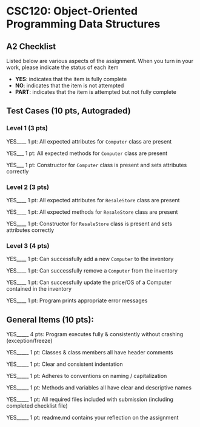 # CSC120: Object-Oriented Programming Data Structures
## A2 Checklist

Listed below are various aspects of the assignment.  When you turn in your work, please indicate the status of each item

- **YES**: indicates that the item is fully complete
- **NO**: indicates that the item is not attempted
- **PART**: indicates that the item is attempted but not fully complete

## Test Cases (10 pts, Autograded)

### Level 1 (3 pts)

YES____ 1 pt: All expected attributes for `Computer` class are present

YES___ 1 pt: All expected methods for `Computer` class are present

YES___ 1 pt: Constructor for `Computer` class is present and sets attributes correctly

### Level 2 (3 pts)

YES____ 1 pt: All expected attributes for `ResaleStore` class are present

YES____ 1 pt: All expected methods for `ResaleStore` class are present

YES____ 1 pt: Constructor for `ResaleStore` class is present and sets attributes correctly

### Level 3 (4 pts)
YES____ 1 pt: Can successfully add a new `Computer` to the inventory

YES____ 1 pt: Can successfully remove a `Computer` from the inventory

YES____ 1 pt: Can successfully update the price/OS of a Computer contained in the inventory

YES____ 1 pt: Program prints appropriate error messages

## General Items (10 pts):

YES_____ 4 pts: Program executes fully & consistently without crashing (exception/freeze)

YES_____ 1 pt: Classes & class members all have header comments

YES_____ 1 pt: Clear and consistent indentation

YES_____ 1 pt: Adheres to conventions on naming / capitalization

YES_____ 1 pt: Methods and variables all have clear and descriptive names

YES_____ 1 pt: All required files included with submission (including completed checklist file)

YES_____ 1 pt: readme.md contains your reflection on the assignment


